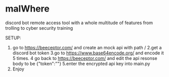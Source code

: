 # malWhere
discord bot remote access tool with a whole multitude of features from trolling to cyber security training


SETUP:
1. go to https://beeceptor.com/ and create an mock api with path /
2.get a discord bot token
3.go to https://www.base64encode.org/ and encode it 5 times.
4 go back to https://beeceptor.com/ and edit the api resonse body to be {"token":"<your token>"}
5.enter the encrypted api key into main.py
6. Enjoy
